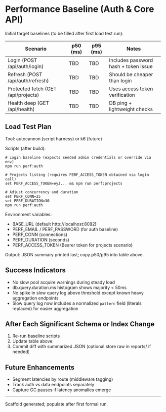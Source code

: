 # Performance Baseline (Auth & Core API)

Initial target baselines (to be filled after first load test run):

| Scenario | p50 (ms) | p95 (ms) | Notes |
|----------|----------|----------|-------|
| Login (POST /api/auth/login) | TBD | TBD | Includes password hash + token issue |
| Refresh (POST /api/auth/refresh) | TBD | TBD | Should be cheaper than login |
| Protected fetch (GET /api/projects) | TBD | TBD | Uses access token verification |
| Health deep (GET /api/health) | TBD | TBD | DB ping + lightweight checks |

## Load Test Plan
Tool: autocannon (script harness) or k6 (future)

Scripts (after build):
```
# Login baseline (expects seeded admin credentials or override via env)
npm run perf:auth

# Projects listing (requires PERF_ACCESS_TOKEN obtained via login call)
set PERF_ACCESS_TOKEN=eyJ... && npm run perf:projects

# Adjust concurrency and duration
set PERF_CONN=25
set PERF_DURATION=30
npm run perf:auth
```
Environment variables:
- BASE_URL (default http://localhost:8082)
- PERF_EMAIL / PERF_PASSWORD (for auth baseline)
- PERF_CONN (connections)
- PERF_DURATION (seconds)
- PERF_ACCESS_TOKEN (Bearer token for projects scenario)

Output: JSON summary printed last; copy p50/p95 into table above.

## Success Indicators
- No slow pool acquire warnings during steady load
- db.query.duration.ms histogram shows majority < 50ms
- No spike in slow query log above threshold except known heavy aggregation endpoints
 - Slow query log now includes a normalized `pattern` field (literals replaced) for easier aggregation

## After Each Significant Schema or Index Change
1. Re-run baseline scripts
2. Update table above
3. Commit diff with summarized JSON (optional store raw in reports/ if needed)

## Future Enhancements
- Segment latencies by route (middleware tagging)
- Track auth vs data endpoints separately
- Capture GC pauses if latency anomalies emerge

---
Scaffold generated; populate after first formal run.